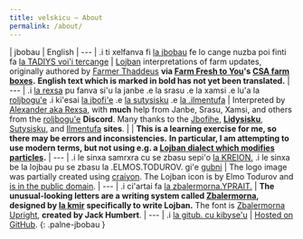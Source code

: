 ```yaml
---
title: velskicu — About
permalink: /about/
---
```


| jbobau | English
| ---
| .i ti xelfanva fi [la jbobau] fe lo cange nuzba poi finti fa [la TADIYS voi'i tercange] | [Lojban] interpretations of farm updates, originally authored by [Farmer Thaddeus] **via [Farm Fresh to You]'s [CSA farm boxes].** **English text which is marked in bold has not yet been translated.**
| ---
| .i [la rexsa] pu fanva si'u la janbe .e la srasu .e la xamsi .e lu'a la [roljbogu'e] .i ki'esai [la jbofi'e] .e [la sutysisku] .e [la .ilmentufa] | Interpreted by [Alexander aka Rexsa], with **much** help from Janbe, Srasu, Xamsi, and others from the [roljbogu'e] **Discord**. Many thanks to the [Jbofihe], **[Lidysisku]**, [Sutysisku], and [Ilmentufa] **sites**.
|  | **This is a learning exercise for me, so there may be errors and inconsistencies.** **In particular, I am attempting to use modern terms, but not using e.g. a [Lojban dialect which modifies particles](https://web.archive.org/web/20220808222802/https://vlasisku.lojban.org/tcekitau).**
| ---
| .i le sinxa samrxra cu se zbasu sepi'o [la KREION.] .i le sinxa be la lojbau pu se zbasu la .ELMOS.TODUROV. gi'e [gubni] | The logo image was partially created using [craiyon]. The Lojban icon is by Elmo Todurov and [is in the public domain].
| ---
| .i ci'artai fa [la zbalermorna.YPRAIT.] | **The unusual-looking letters are a writing system called [Zbalermorna], designed by [la kmir] specifically to write Lojban.** The font is [Zbalermorna Upright], **created by Jack Humbert**.
| ---
| .i [la gitub. cu kibyse'u] | [Hosted on GitHub].
{: .palne-jbobau }

[gubni]: https://commons.wikimedia.org/wiki/File:Lojban_logo.svg
[Alexander aka Rexsa]: https://mastodon.xyz/web/@alxndr
[CSA farm boxes]: https://wikipedia.org/wiki/Community-supported_agriculture
[Farm Fresh to You]: https://farmfreshtoyou.com
[Farmer Thaddeus]: https://instagram.com/farmerthaddeus
[Hosted on GitHub]: https://github.com/alxndr/lahau-rahi-le-cange-lihu
[Ilmentufa]: https://lojban.github.io/ilmentufa/glosser/glosser.htm
[Jbofihe]: https://jboski.lojban.org
[Lojban]: https://mw.lojban.org
[Lidysisku]: https://sisku.org
[Sutysisku]: https://la-lojban.github.io/sutysisku/lojban
[Zbalermorna]: https://jackhumbert.github.io/zbalermorna/
[Zbalermorna Upright]: https://github.com/jackhumbert/zbalermorna-upright-font
[craiyon]: https://www.craiyon.com
[is in the public domain]: https://commons.wikimedia.org/wiki/File:Lojban_logo.svg
[la gitub. cu kibyse'u]: https://github.com/alxndr/lahau-rahi-le-cange-lihu
[la .ilmentufa]: https://lojban.github.io/ilmentufa/glosser/glosser.htm
[la jbobau]: https://mw.lojban.org
[la jbofi'e]: https://jboski.lojban.org
[la kmir]: https://mw.lojban.org/papri/User:Kmir
[la rexsa]: https://mastodon.xyz/web/@alxndr
[la sutysisku]: https://la-lojbangithub.io/sutysisku/lojban
[la zbalermorna.YPRAIT.]: https://github.com/jackhumbert/zbalermorna-upright-font
[la KREION.]: https://www.craiyon.com
[la TADIYS voi'i tercange]: https://instagram.com/farmerthaddeus
[roljbogu'e]: https://discord.gg/SPBBnwP6PQ
